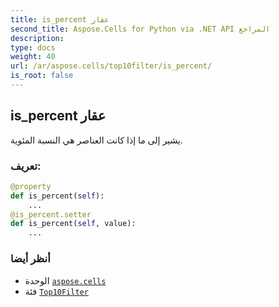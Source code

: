 ```yaml
---
title: is_percent عقار
second_title: Aspose.Cells for Python via .NET API المراجع
description:
type: docs
weight: 40
url: /ar/aspose.cells/top10filter/is_percent/
is_root: false
---
```

##  is_percent عقار

يشير إلى ما إذا كانت العناصر هي النسبة المئوية.
###  تعريف:
```python
@property
def is_percent(self):
    ...
@is_percent.setter
def is_percent(self, value):
    ...
```

###  أنظر أيضا
* الوحدة [`aspose.cells`](../../)
* فئة [`Top10Filter`](/cells/python-net/ar/aspose.cells/top10filter)
